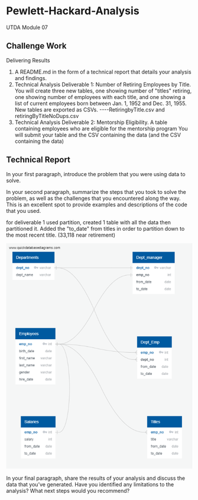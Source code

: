 # Pewlett-Hackard-Analysis

UTDA Module 07

## Challenge Work

Delivering Results

1. A README.md in the form of a technical report that details your analysis and findings.
2. Technical Analysis Deliverable 1: Number of Retiring Employees by Title. You will create three new tables, one showing number of "titles" retiring, one showing number of employees with each title, and one showing a list of current employees born between Jan. 1, 1952 and Dec. 31, 1955. New tables are exported as CSVs. ----RetiringbyTitle.csv and retiringByTitleNoDups.csv
3. Technical Analysis Deliverable 2: Mentorship Eligibility. A table containing employees who are eligible for the mentorship program You will submit your table and the CSV containing the data (and the CSV containing the data)

## Technical Report

In your first paragraph, introduce the problem that you were using data to solve.

In your second paragraph, summarize the steps that you took to solve the problem, as well as the challenges that you encountered along the way. This is an excellent spot to provide examples and descriptions of the code that you used.

for deliverable 1 used partition, created 1 table with all the data then partitioned it.  Added the "to_date" from titles in order to partition down to the most recent title. (33,118 near retirement)

![ERD](EmployeeDB.png)

In your final paragraph, share the results of your analysis and discuss the data that you’ve generated. Have you identified any limitations to the analysis? What next steps would you recommend?
